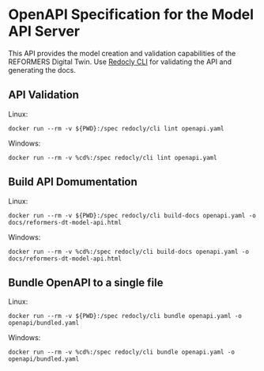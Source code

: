 # OpenAPI Specification for the Model API Server

This API provides the model creation and validation capabilities of the REFORMERS Digital Twin.
Use [Redocly CLI](https://redocly.com/docs/cli) for validating the API and generating the docs.

## API Validation

Linux:
``` shell
docker run --rm -v ${PWD}:/spec redocly/cli lint openapi.yaml
```

Windows:
``` batchfile
docker run --rm -v %cd%:/spec redocly/cli lint openapi.yaml
```

## Build API Domumentation

Linux:
``` shell
docker run --rm -v ${PWD}:/spec redocly/cli build-docs openapi.yaml -o docs/reformers-dt-model-api.html
```

Windows:
``` batchfile
docker run --rm -v %cd%:/spec redocly/cli build-docs openapi.yaml -o docs/reformers-dt-model-api.html
```

## Bundle OpenAPI to a single file

Linux:
``` shell
docker run --rm -v ${PWD}:/spec redocly/cli bundle openapi.yaml -o openapi/bundled.yaml
```

Windows:
``` batchfile
docker run --rm -v %cd%:/spec redocly/cli bundle openapi.yaml -o openapi/bundled.yaml
```
